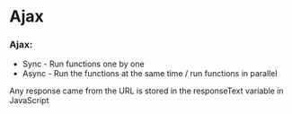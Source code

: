 # Ajax

### Ajax:
- Sync - Run functions one by one
- Async - Run the functions at the same time / run functions in parallel

Any response came from the URL is stored in the responseText variable in JavaScript
